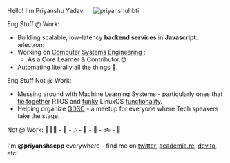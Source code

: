 

Hello! I'm Priyanshu Yadav. &nbsp; &nbsp; <img src="https://komarev.com/ghpvc/?username=priyanshuhbti&label=Profile%20views&color=0e75b6&style=flat" alt="priyanshuhbti" /> 

Eng Stuff @ Work:

* Building scalable, low-latency **backend services** in **Javascript**. :electron:
* Working on [Computer Systems Engineering ](https://github.com/nodejs/node):
  * As a Core Learner & Contributor.🌞
* Automating literally all the things 🤖.

Eng Stuff Not @ Work:

* Messing around with Machine Learning Systems - particularly ones that [tie together](https://github.com/codebytere/node-mac-permissions) RTOS and [funky](https://github.com/codebytere/node-mac-contacts) LinuxOS [functionality](https://github.com/codebytere/node-mac-userdefaults).
* Helping organize [GDSC](https://queerjs.com/) - a meetup for everyone where Tech speakers take the stage.

Not @ Work: 🏃🏻‍♀️ - :book: - 🎶 - 🏁 - 🌁 - 🚲 - 🌿

I'm  **@priyanshscpp** everywhere - find me on [twitter](https://twitter.com/priyanshscpp), [academia.re](http://academia.re), [dev.to](https://dev.to/priayanshscpp), etc!
